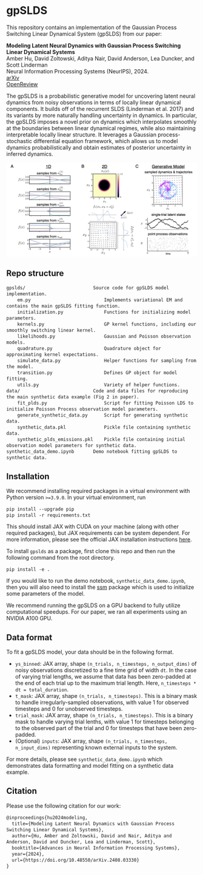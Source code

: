 # gpSLDS

This repository contains an implementation of the Gaussian Process Switching Linear Dynamical System (gpSLDS) from our paper:

**Modeling Latent Neural Dynamics with Gaussian Process Switching Linear Dynamical Systems**  
Amber Hu, David Zoltowski, Aditya Nair, David Anderson, Lea Duncker, and Scott Linderman\
Neural Information Processing Systems (NeurIPS), 2024.\
[arXiv](https://arxiv.org/abs/2408.03330)  
[OpenReview](https://openreview.net/forum?id=LX1lwP90kt&referrer=%5Bthe%20profile%20of%20Amber%20Hu%5D(%2Fprofile%3Fid%3D~Amber_Hu1))

The gpSLDS is a probabilistic generative model for uncovering latent neural dynamics from noisy observations in terms of locally linear dynamical components. It builds off of the recurrent SLDS (Linderman et al. 2017) and its variants by more naturally handling uncertainty in dynamics. In particular, the gpSLDS imposes a novel prior on dynamics which interpolates smoothly at the boundaries between linear dynamical regimes, while also maintaining interpretable locally linear structure. It leverages a Gaussian process-stochastic differential equation framework, which allows us to model dynamics probabilistically and obtain estimates of posterior uncertainty in inferred dynamics.

![](./figs/fig1.png)

## Repo structure
```
gpslds/                         Source code for gpSLDS model implementation.
    em.py                           Implements variational EM and contains the main gpSLDS fitting function.
    initialization.py               Functions for initializing model parameters.
    kernels.py                      GP kernel functions, including our smoothly switching linear kernel.
    likelihoods.py                  Gaussian and Poisson observation models.
    quadrature.py                   Quadrature object for approximating kernel expectations.
    simulate_data.py                Helper functions for sampling from the model.
    transition.py                   Defines GP object for model fitting.
    utils.py                        Variety of helper functions.
data/                           Code and data files for reproducing the main synthetic data example (Fig 2 in paper).
    fit_plds.py                     Script for fitting Poisson LDS to initialize Poisson Process observation model parameters.
    generate_synthetic_data.py      Script for generating synthetic data.
    synthetic_data.pkl              Pickle file containing synthetic data.
    synthetic_plds_emissions.pkl    Pickle file containing initial observation model parameters for synthetic data.
synthetic_data_demo.ipynb       Demo notebook fitting gpSLDS to synthetic data.
```

## Installation
We recommend installing required packages in a virtual environment with Python version `>=3.9.0`. In your virtual environment, run
```
pip install --upgrade pip
pip install -r requirements.txt
```
This should install JAX with CUDA on your machine (along with other required packages), but JAX requirements can be system dependent. For more information, please see the official JAX installation instructions [here](https://github.com/jax-ml/jax#installation).

To install `gpslds` as a package, first clone this repo and then run the following command from the root directory.
```
pip install -e .
```
If you would like to run the demo notebook, `synthetic_data_demo.ipynb`, then you will also need to install the [ssm](https://github.com/lindermanlab/ssm) package which is used to initialize some parameters of the model.

We recommend running the gpSLDS on a GPU backend to fully utilize computational speedups. For our paper, we ran all experiments using an NVIDIA A100 GPU. 

## Data format
To fit a gpSLDS model, your data should be in the following format.
- `ys_binned`: JAX array, shape `(n_trials, n_timesteps, n_output_dims)` of noisy observations discretized to a fine time grid of width `dt`. In the case of varying trial lengths, we assume that data has been zero-padded at the end of each trial up to the maximum trial length. Here, `n_timesteps * dt = total_duration`.
- `t_mask`: JAX array, shape `(n_trials, n_timesteps)`. This is a binary mask to handle irregularly-sampled observations, with value 1 for observed timesteps and 0 for unobserved timesteps.
- `trial_mask`: JAX array, shape `(n_trials, n_timesteps)`. This is a binary mask to handle varying trial lenths, with value 1 for timesteps belonging to the observed part of the trial and 0 for timesteps that have been zero-padded. 
- (Optional) `inputs`: JAX array, shape `(n_trials, n_timesteps, n_input_dims)` representing known external inputs to the system.

For more details, please see `synthetic_data_demo.ipynb` which demonstrates data formatting and model fitting on a synthetic data example.

## Citation
Please use the following citation for our work:
```
@inproceedings{hu2024modeling,
  title={Modeling Latent Neural Dynamics with Gaussian Process Switching Linear Dynamical Systems},
  author={Hu, Amber and Zoltowski, David and Nair, Aditya and Anderson, David and Duncker, Lea and Linderman, Scott},
  booktitle={Advances in Neural Information Processing Systems},
  year={2024},
  url={https://doi.org/10.48550/arXiv.2408.03330}
}
```
